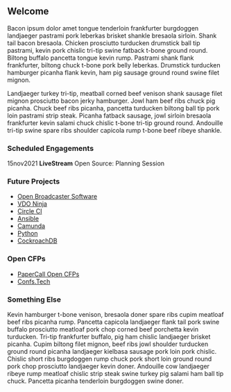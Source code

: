 ## Welcome
Bacon ipsum dolor amet tongue tenderloin frankfurter burgdoggen landjaeger pastrami pork leberkas brisket shankle bresaola sirloin. Shank tail bacon bresaola. Chicken prosciutto turducken drumstick ball tip pastrami, kevin pork chislic tri-tip swine fatback t-bone ground round. Biltong buffalo pancetta tongue kevin rump. Pastrami shank flank frankfurter, biltong chuck t-bone pork belly leberkas. Drumstick turducken hamburger picanha flank kevin, ham pig sausage ground round swine filet mignon.

Landjaeger turkey tri-tip, meatball corned beef venison shank sausage filet mignon prosciutto bacon jerky hamburger. Jowl ham beef ribs chuck pig picanha. Chuck beef ribs picanha, pancetta turducken biltong ball tip pork loin pastrami strip steak. Picanha fatback sausage, jowl sirloin bresaola frankfurter kevin salami chuck chislic t-bone tri-tip ground round. Andouille tri-tip swine spare ribs shoulder capicola rump t-bone beef ribeye shankle.

### Scheduled Engagements
15nov2021 **LiveStream** Open Source: Planning Session

### Future Projects
* [Open Broadcaster Software](https://obsproject.com/)
* [VDO Ninja](https://docs.vdo.ninja/) 
* [Circle CI](https://circleci.com/)
* [Ansible](https://www.ansible.com/)
* [Camunda](https://camunda.com/)
* [Python](https://www.python.org/)
* [CockroachDB](https://www.cockroachlabs.com/docs/cockroachcloud/quickstart.html)

### Open CFPs
* [PaperCall Open CFPs](https://www.papercall.io/events?cfps-scope=open&keywords=)
* [Confs.Tech](https://confs.tech/cfp)

### Something Else
Kevin hamburger t-bone venison, bresaola doner spare ribs cupim meatloaf beef ribs picanha rump. Pancetta capicola landjaeger flank tail pork swine buffalo prosciutto meatloaf pork chop corned beef porchetta kevin turducken. Tri-tip frankfurter buffalo, pig ham chislic landjaeger brisket picanha. Cupim biltong filet mignon, beef ribs jowl shoulder turducken ground round picanha landjaeger kielbasa sausage pork loin pork chislic. Chislic short ribs burgdoggen rump chuck pork short loin ground round pork chop prosciutto landjaeger kevin doner. Andouille cow landjaeger ribeye rump meatloaf chislic strip steak swine turkey pig salami ham ball tip chuck. Pancetta picanha tenderloin burgdoggen swine doner.
